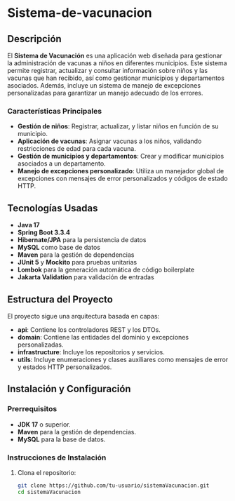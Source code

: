 # Sistema-de-vacunacion


## Descripción
El **Sistema de Vacunación** es una aplicación web diseñada para gestionar la administración de vacunas a niños en diferentes municipios. Este sistema permite registrar, actualizar y consultar información sobre niños y las vacunas que han recibido, así como gestionar municipios y departamentos asociados. Además, incluye un sistema de manejo de excepciones personalizadas para garantizar un manejo adecuado de los errores.

### Características Principales
- **Gestión de niños**: Registrar, actualizar, y listar niños en función de su municipio.
- **Aplicación de vacunas**: Asignar vacunas a los niños, validando restricciones de edad para cada vacuna.
- **Gestión de municipios y departamentos**: Crear y modificar municipios asociados a un departamento.
- **Manejo de excepciones personalizado**: Utiliza un manejador global de excepciones con mensajes de error personalizados y códigos de estado HTTP.
  
## Tecnologías Usadas
- **Java 17**
- **Spring Boot 3.3.4**
- **Hibernate/JPA** para la persistencia de datos
- **MySQL** como base de datos
- **Maven** para la gestión de dependencias
- **JUnit 5** y **Mockito** para pruebas unitarias
- **Lombok** para la generación automática de código boilerplate
- **Jakarta Validation** para validación de entradas

## Estructura del Proyecto

El proyecto sigue una arquitectura basada en capas:

- **api**: Contiene los controladores REST y los DTOs.
- **domain**: Contiene las entidades del dominio y excepciones personalizadas.
- **infrastructure**: Incluye los repositorios y servicios.
- **utils**: Incluye enumeraciones y clases auxiliares como mensajes de error y estados HTTP personalizados.

## Instalación y Configuración

### Prerrequisitos
- **JDK 17** o superior.
- **Maven** para la gestión de dependencias.
- **MySQL** para la base de datos.

### Instrucciones de Instalación

1. Clona el repositorio:
   ```bash
   git clone https://github.com/tu-usuario/sistemaVacunacion.git
   cd sistemaVacunacion
